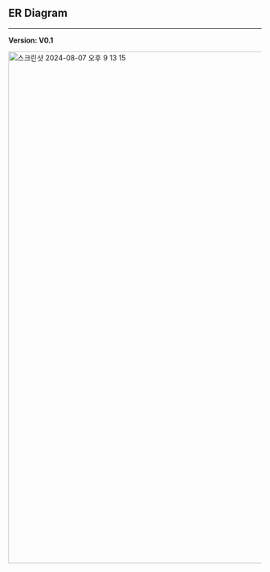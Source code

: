 ## ER Diagram
---
**Version: V0.1**

<img width="1018" alt="스크린샷 2024-08-07 오후 9 13 15" src="https://github.com/user-attachments/assets/668c7443-030c-4361-85bc-d1aaf4e02443">
